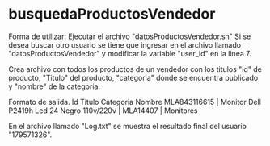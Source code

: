 # busquedaProductosVendedor
Forma de utilizar:
Ejecutar el archivo "datosProductosVendedor.sh" Si se desea buscar otro usuario se tiene que ingresar en el archivo llamado "datosProductosVendedor" y modificar la variable "user_id" en la linea 7.

Crea archivo con todos los productos de un vendedor con los titulos "id" de producto, "Titulo" del producto, "categoria" donde se encuentra publicado y "nombre" de la categoria.

Formato de salida.
  Id                              Titulo                   Categoria    Nombre
MLA843116615 | Monitor Dell P2419h Led 24 Negro 110v/220v | MLA14407 | Monitores

En el archivo llamado "Log.txt" se muestra el resultado final del usuario "179571326".
